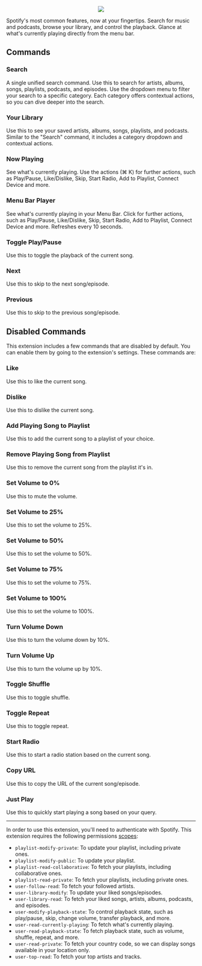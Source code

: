 <p align="center">
   <img src="https://user-images.githubusercontent.com/372831/227213056-29a98faf-f897-4cd0-9c39-ca8f218a4190.png">
 </p>

Spotify's most common features, now at your fingertips. Search for music and podcasts, browse your library, and control the playback. Glance at what's currently playing directly from the menu bar.

## Commands

### Search

A single unified search command. Use this to search for artists, albums, songs, playlists, podcasts, and episodes. Use the dropdown menu to filter your search to a specific category. Each category offers contextual actions, so you can dive deeper into the search.

### Your Library

Use this to see your saved artists, albums, songs, playlists, and podcasts. Similar to the "Search" command, it includes a category dropdown and contextual actions.

### Now Playing

See what's currently playing. Use the actions (⌘ K) for further actions, such as Play/Pause, Like/Dislike, Skip, Start Radio, Add to Playlist, Connect Device and more.

### Menu Bar Player

See what's currently playing in your Menu Bar. Click for further actions, such as Play/Pause, Like/Dislike, Skip, Start Radio, Add to Playlist, Connect Device and more. Refreshes every 10 seconds.

### Toggle Play/Pause

Use this to toggle the playback of the current song.

### Next

Use this to skip to the next song/episode.

### Previous

Use this to skip to the previous song/episode.

## Disabled Commands

This extension includes a few commands that are disabled by default. You can enable them by going to the extension's settings. These commands are:

### Like

Use this to like the current song.

### Dislike

Use this to dislike the current song.

### Add Playing Song to Playlist

Use this to add the current song to a playlist of your choice.

### Remove Playing Song from Playlist

Use this to remove the current song from the playlist it's in.

### Set Volume to 0%

Use this to mute the volume.

### Set Volume to 25%

Use this to set the volume to 25%.

### Set Volume to 50%

Use this to set the volume to 50%.

### Set Volume to 75%

Use this to set the volume to 75%.

### Set Volume to 100%

Use this to set the volume to 100%.

### Turn Volume Down

Use this to turn the volume down by 10%.

### Turn Volume Up

Use this to turn the volume up by 10%.

### Toggle Shuffle

Use this to toggle shuffle.

### Toggle Repeat

Use this to toggle repeat.

### Start Radio

Use this to start a radio station based on the current song.

### Copy URL

Use this to copy the URL of the current song/episode.

### Just Play

Use this to quickly start playing a song based on your query.

---

In order to use this extension, you'll need to authenticate with Spotify. This extension requires the following permissions [scopes](https://developer.spotify.com/documentation/web-api/concepts/scopes):

- `playlist-modify-private`: To update your playlist, including private ones.
- `playlist-modify-public`: To update your playlist.
- `playlist-read-collaborative`: To fetch your playlists, including collaborative ones.
- `playlist-read-private`: To fetch your playlists, including private ones.
- `user-follow-read`: To fetch your followed artists.
- `user-library-modify`: To update your liked songs/episodes.
- `user-library-read`: To fetch your liked songs, artists, albums, podcasts, and episodes.
- `user-modify-playback-state`: To control playback state, such as play/pause, skip, change volume, transfer playback, and more.
- `user-read-currently-playing`: To fetch what's currently playing.
- `user-read-playback-state`: To fetch playback state, such as volume, shuffle, repeat, and more.
- `user-read-private`: To fetch your country code, so we can display songs available in your location only.
- `user-top-read`: To fetch your top artists and tracks.
